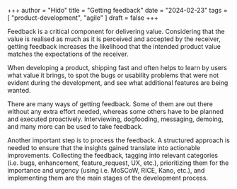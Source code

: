 +++
author = "Hido"
title = "Getting feedback"
date = "2024-02-23"
tags = [
  "product-development",
  "agile"
]
draft = false
+++

Feedback is a critical component for delivering value. Considering that the value is realised as much as it is perceived and accepted by the receiver, getting feedback increases the likelihood that the intended product value matches the expectations of the receiver. 

When developing a product, shipping fast and often helps to learn by users what value it brings, to spot the bugs or usability problems that were not evident during the development, and see what additional features are being wanted.

There are many ways of getting feedback. Some of them are out there without any extra effort needed, whereas some others have to be planned and executed proactively. Interviewing, dogfooding, messaging, demoing, and many more can be used to take feedback.

Another important step is to process the feedback. A structured approach is needed to ensure that the insights gained translate into actionable improvements. Collecting the feedback, tagging into relevant categories  (i.e. bugs, enhancement, feature_request, UX, etc.), prioritizing them for the importance and urgency (using i.e. MoSCoW, RICE, Kano, etc.), and implementing them  are the main stages of the development process. 